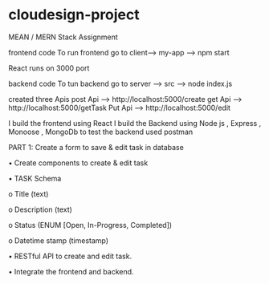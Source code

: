 # cloudesign-project


MEAN / MERN Stack Assignment

frontend code
To run frontend go to client--> my-app --> npm start

React runs on 3000 port 

backend code 
To tun backend go to server --> src --> node index.js


created three Apis 
post Api --> http://localhost:5000/create
get Api  --> http://localhost:5000/getTask
Put Api  --> http://localhost:5000/edit



I build the frontend using React
I build the Backend using Node js , Express , Monoose , MongoDb 
to test the backend used postman






PART 1: Create a form to save & edit task in database 

• Create components to create & edit task

• TASK Schema 

o Title (text)

o Description (text)

o Status (ENUM [Open, In-Progress, Completed])

o Datetime stamp (timestamp)

• RESTful API to create and edit task.

• Integrate the frontend and backend.
